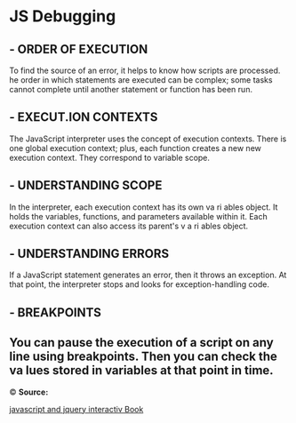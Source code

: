 # JS Debugging
## - ORDER OF EXECUTION
To find the source of an error, it helps to know how scripts are processed. he order in which statements are executed can be complex; some tasks cannot complete until another statement or function has been run.

## - EXECUT.ION CONTEXTS
The JavaScript interpreter uses the concept of execution contexts. There is one global execution context; plus, each function creates a new new execution context. They correspond to variable scope.

## - UNDERSTANDING SCOPE
In the interpreter, each execution context has its own va ri ables object. It holds the variables, functions, and parameters available within it. Each execution context can also access its parent's v a ri ables object.

## - UNDERSTANDING ERRORS
If a JavaScript statement generates an error, then it throws an exception. At that point, the interpreter stops and looks for exception-handling code.

## - BREAKPOINTS
You can pause the execution of a script on any line using breakpoints. Then you can check the va lues stored in variables at that point in time.
-----------------
&copy; **Source:** 

[javascript and jquery interactiv Book](https://slack-files.com/files-pri-safe/TNGRRLUMA-F01TTSXQT5M/javascript_and_jquery_interactive_jon_du.pdf?c=1618418988-21b29523d81fd117)